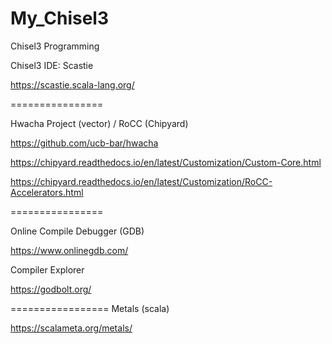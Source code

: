 # My_Chisel3
Chisel3 Programming

Chisel3 IDE: Scastie

https://scastie.scala-lang.org/

================


Hwacha Project (vector) / RoCC (Chipyard)

https://github.com/ucb-bar/hwacha

https://chipyard.readthedocs.io/en/latest/Customization/Custom-Core.html

https://chipyard.readthedocs.io/en/latest/Customization/RoCC-Accelerators.html

================

Online Compile Debugger (GDB)

https://www.onlinegdb.com/

Compiler Explorer

https://godbolt.org/

=================
Metals (scala) 

https://scalameta.org/metals/
